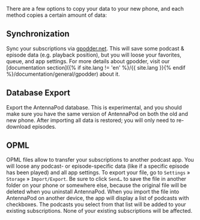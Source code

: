 There are a few options to copy your data to your new phone, and each method
copies a certain amount of data:

## Synchronization

Sync your subscriptions via [gpodder.net](https://gpodder.net/). This will save
some podcast & episode data (e.g. playback position), but you will loose your
favorites, queue, and app settings. For more details about gpodder, visit our
[documentation section]({% if site.lang != 'en' %}/{{ site.lang }}{% endif
%}/documentation/general/gpodder) about it.

## Database Export

Export the AntennaPod database. This is experimental, and you should make sure
you have the same version of AntennaPod on both the old and new phone. After
importing all data is restored; you will only need to re-download episodes.

## OPML

OPML files allow to transfer your subscriptions to another podcast app. You will
loose any podcast- or episode-specific data (like if a specific episode has been
played) and all app settings. To export your file, go to `Settings` » `Storage`
» `Import/Export`. Be sure to click `Send…` to save the file in another folder
on your phone or somewhere else, because the original file will be deleted when
you uninstall AntennaPod. When you import the file into AntennaPod on another
device, the app will display a list of podcasts with checkboxes. The podcasts
you select from that list will be added to your existing subscriptions. None of
your existing subscriptions will be affected.
